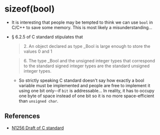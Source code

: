 # sizeof(bool)

- It is interesting that people may be tempted to think we can use `bool` in C/C++ to save some memory.
  This is most likely a misunderstanding...

- § 6.2.5 of C standard stipulates that

  > 2\. An object declared as type \_Bool is large enough to store the values 0 and 1

  > 6\. The type \_Bool and the unsigned integer types that correspond to the standard
  > signed integer types are the standard unsigned integer types.

  - So strictly speaking C standard doesn't say how exactly a bool variable must be implemented and
    people are free to implement it using one bit only--if `bit` is addressable... In reality, it has to
    occupy one byte of space instead of one bit so it is no more space-efficient than `unsigned char`.

## References

- [N1256 Draft of C standard](https://www.open-std.org/jtc1/sc22/WG14/www/docs/n1256.pdf)
